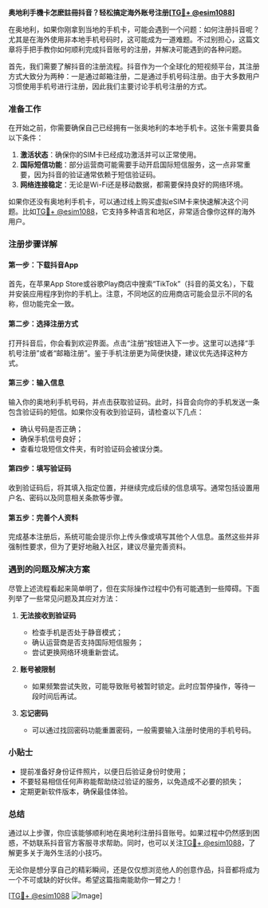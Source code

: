 **奥地利手機卡怎麽註冊抖音？轻松搞定海外账号注册[[TG💪+ @esim1088](https://t.me/s/esim1088)]**

在奥地利，如果你刚拿到当地的手机卡，可能会遇到一个问题：如何注册抖音呢？尤其是在海外使用非本地手机号码时，这可能成为一道难题。不过别担心，这篇文章将手把手教你如何顺利完成抖音账号的注册，并解决可能遇到的各种问题。

首先，我们需要了解抖音的注册流程。抖音作为一个全球化的短视频平台，其注册方式大致分为两种：一是通过邮箱注册，二是通过手机号码注册。由于大多数用户习惯使用手机号进行注册，因此我们主要讨论手机号注册的方式。

### 准备工作

在开始之前，你需要确保自己已经拥有一张奥地利的本地手机卡。这张卡需要具备以下条件：

1. **激活状态**：确保你的SIM卡已经成功激活并可以正常使用。
2. **国际短信功能**：部分运营商可能需要手动开启国际短信服务，这一点非常重要，因为抖音的验证通常依赖于短信验证码。
3. **网络连接稳定**：无论是Wi-Fi还是移动数据，都需要保持良好的网络环境。

如果你还没有奥地利手机卡，可以通过线上购买虚拟eSIM卡来快速解决这个问题。比如[TG💪+ @esim1088](https://t.me/s/esim1088)，它支持多种语言和地区，非常适合像你这样的海外用户。

### 注册步骤详解

#### 第一步：下载抖音App

首先，在苹果App Store或谷歌Play商店中搜索“TikTok”（抖音的英文名），下载并安装应用程序到你的手机上。注意，不同地区的应用商店可能会显示不同的名称，但功能完全一致。

#### 第二步：选择注册方式

打开抖音后，你会看到欢迎界面。点击“注册”按钮进入下一步。这里可以选择“手机号注册”或者“邮箱注册”。鉴于手机注册更为简便快捷，建议优先选择这种方式。

#### 第三步：输入信息

输入你的奥地利手机号码，并点击获取验证码。此时，抖音会向你的手机发送一条包含验证码的短信。如果你没有收到验证码，请检查以下几点：

- 确认号码是否正确；
- 确保手机信号良好；
- 查看垃圾短信文件夹，有时验证码会被误分类。

#### 第四步：填写验证码

收到验证码后，将其填入指定位置，并继续完成后续的信息填写。通常包括设置用户名、密码以及同意相关条款等步骤。

#### 第五步：完善个人资料

完成基本注册后，系统可能会提示你上传头像或填写其他个人信息。虽然这些并非强制性要求，但为了更好地融入社区，建议尽量完善资料。

### 遇到的问题及解决方案

尽管上述流程看起来简单明了，但在实际操作过程中仍有可能遇到一些障碍。下面列举了一些常见问题及其应对方法：

1. **无法接收到验证码**
   - 检查手机是否处于静音模式；
   - 确认运营商是否支持国际短信服务；
   - 尝试更换网络环境重新尝试。

2. **账号被限制**
   - 如果频繁尝试失败，可能导致账号被暂时锁定。此时应暂停操作，等待一段时间后再试。

3. **忘记密码**
   - 可以通过找回密码功能重置密码，一般需要输入注册时使用的手机号码。

### 小贴士

- 提前准备好身份证件照片，以便日后验证身份时使用；
- 不要轻易相信任何声称能帮助绕过验证的服务，以免造成不必要的损失；
- 定期更新软件版本，确保最佳体验。

### 总结

通过以上步骤，你应该能够顺利地在奥地利注册抖音账号。如果过程中仍然感到困惑，不妨联系抖音官方客服寻求帮助。同时，也可以关注[TG💪+ @esim1088](https://t.me/s/esim1088)，了解更多关于海外生活的小技巧。

无论你是想分享自己的精彩瞬间，还是仅仅想浏览他人的创意作品，抖音都将成为一个不可或缺的好伙伴。希望这篇指南能助你一臂之力！

[[TG💪+ @esim1088](https://t.me/s/esim1088) ![Image](https://i.postimg.cc/4NQfJmqS/Snipaste-2025-05-13-00-14-12.png)]
